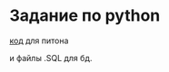 # Задание по python
[код](https://github.com/Sluchay/Hors/blob/main/Python/Python.ipynb) для питона

и файлы .SQL для бд.
